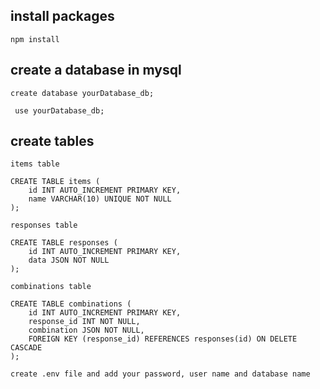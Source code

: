 ## install packages 
```
npm install
```
## create a database in mysql
```
create database yourDatabase_db;
```
```
 use yourDatabase_db;
```
## create tables
`items table`
```
CREATE TABLE items (
    id INT AUTO_INCREMENT PRIMARY KEY,
    name VARCHAR(10) UNIQUE NOT NULL
);
```
`responses table`

```
CREATE TABLE responses (
    id INT AUTO_INCREMENT PRIMARY KEY,
    data JSON NOT NULL
);
```
`combinations table`
```
CREATE TABLE combinations (
    id INT AUTO_INCREMENT PRIMARY KEY,
    response_id INT NOT NULL,
    combination JSON NOT NULL,
    FOREIGN KEY (response_id) REFERENCES responses(id) ON DELETE CASCADE
);
```
` create .env file and add your password, user name and database name `
